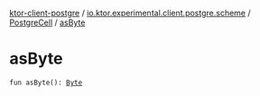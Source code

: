 [ktor-client-postgre](../../index.md) / [io.ktor.experimental.client.postgre.scheme](../index.md) / [PostgreCell](index.md) / [asByte](./as-byte.md)

# asByte

`fun asByte(): `[`Byte`](https://kotlinlang.org/api/latest/jvm/stdlib/kotlin/-byte/index.html)